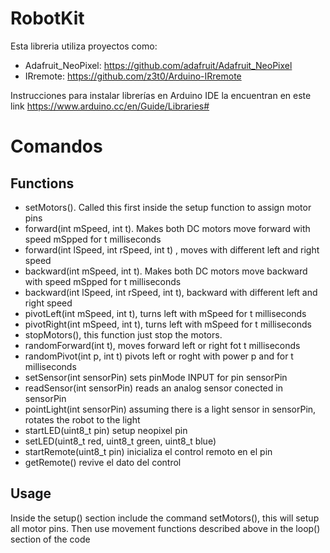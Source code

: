 # RobotKit

Esta libreria utiliza proyectos como:
  + Adafruit_NeoPixel: https://github.com/adafruit/Adafruit_NeoPixel
  + IRremote: https://github.com/z3t0/Arduino-IRremote

Instrucciones para instalar librerías en Arduino IDE la encuentran en este link https://www.arduino.cc/en/Guide/Libraries#

# Comandos

## Functions

- setMotors(). Called this first inside the setup function to assign motor pins
- forward(int mSpeed, int t).  Makes both DC motors move forward with speed mSpped for t milliseconds
- forward(int lSpeed, int rSpeed, int t) , moves with different left and right speed
- backward(int mSpeed, int t).  Makes both DC motors move backward with speed mSpped for t milliseconds
- backward(int lSpeed, int rSpeed, int t), backward with different left and right speed
- pivotLeft(int mSpeed, int t), turns left with mSpeed for t milliseconds
- pivotRight(int mSpeed, int t), turns left with mSpeed for t milliseconds
- stopMotors(), this function just stop the motors.
- randomForward(int t), moves forward left or right fot t milliseconds
- randomPivot(int p, int t) pivots left or roght with power p and for t milliseconds
- setSensor(int sensorPin) sets pinMode INPUT for pin sensorPin
- readSensor(int sensorPin) reads an analog sensor conected in sensorPin
- pointLight(int sensorPin) assuming there is a light sensor in sensorPin, rotates the robot to the light
- startLED(uint8_t pin) setup neopixel pin
- setLED(uint8_t red, uint8_t green, uint8_t blue)
- startRemote(uint8_t pin) inicializa el control remoto en el pin
- getRemote() revive el dato del control


## Usage

Inside the setup() section  include the command setMotors(), this will setup all motor pins. Then use movement functions described above in the loop() section of the code
